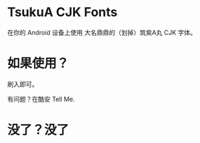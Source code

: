 # TsukuA CJK Fonts

在你的 Android 设备上使用 大名鼎鼎的（划掉）筑紫A丸 CJK 字体。

# 如果使用？

刷入即可。

有问题？在酷安 Tell Me.

# 没了？没了
